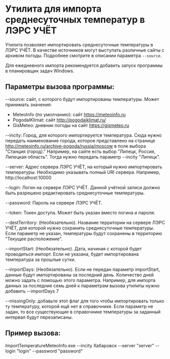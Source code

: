 # Утилита для импорта среднесуточных температур в ЛЭРС УЧЁТ

Утилита позволяет импортировать среднесуточные температуры в ЛЭРС УЧЁТ.
В качестве источников могут выступать различные сайты с архивом погоды.
Подробнее смотрите в описании параметра `--source`.

Для ежедневного импорта рекомендуется добавить запуск программы в планировщик задач Windows.

## Параметры вызова программы:

--source: сайт, с которого будут импортированы температуры. Может принимать значения:

- MeteoInfo (по умолчанию): сайт https://meteoinfo.ru
- PogodaIKlimat: сайт http://pogodaiklimat.ru/
- GisMeteo: дневник погоды на сайт https://gismeteo.ru

--incity: Город, для которого импортируется температура. Сюда нужно передать наименование города, которое представлено на странице http://meteoinfo.ru/archive-pogoda/russia/moscow в поле выбора "Станция (город)."
Например, на сайте есть выбор "Липецк, Россия, Липецкая область". Тогда нужно передать параметр --incity "Липецк".

--server: Адрес сервера ЛЭРС УЧЁТ, на который нужно импортировать температуры. Необходимо указывать полный URI сервера. Например, http://localhost:10000

--login: Логин на сервере ЛЭРС УЧЁТ. Данной учётной записи должно быть разрешено редактировать среднесуточные температуры.

--password: Пароль на сервере ЛЭРС УЧЁТ.

--token: Токен доступа. Может быть указан вместо логина и пароля.

--destTerritory: (Необязательно). Название территории на сервере ЛЭРС УЧЁТ, для которой нужно сохранить среднесуточные температуры. Если параметр не указан, температуры будут сохранены в территорию "Текущее расположение".

--importStart: (Необязательно). Дата, начиная с которой будет проводиться импорт. Если не указана, будет импортирована температура за прошлые сутки.

--importDays: (Необязательно). Если не передан параметр importStart, данные будут импортированы за последний день. Количество дней можно задать с помощью этого параметра. Например, для импорта данных за последние семь дней к параметрам вызова утилиты нужно добавить --importDays 7

--missingOnly: добавьте этот флаг для того чтобы импортировать только ту температуру, которой ещё нет в справочнике. Если параметр не задан, то все существующие в справочнике температуры за заданный интервал будут перезаписаны.

## Пример вызова:

ImportTemperatureMeteoInfo.exe --incity Хабаровск --server "server" --login "login" --password "password"
